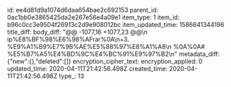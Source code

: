 id: ee4d81d9a1074d6daa654bae2c692153
parent_id: 0ac1bb0e3865425da2e267e56e4a09e1
item_type: 1
item_id: b96c0cc3e9504f26913c2d9e908012bc
item_updated_time: 1586641344196
title_diff: 
body_diff: "@@ -1077,16 +1077,23 @@\n ip%E8%BF%98%E6%98%AFrar%0A\n+3. %E9%A1%B9%E7%9B%AE%E5%88%97%E8%A1%A8\n %0A%0A# %E5%B7%A5%E4%BD%9C%E4%BC%91%E9%97%B2\n"
metadata_diff: {"new":{},"deleted":[]}
encryption_cipher_text: 
encryption_applied: 0
updated_time: 2020-04-11T21:42:56.498Z
created_time: 2020-04-11T21:42:56.498Z
type_: 13